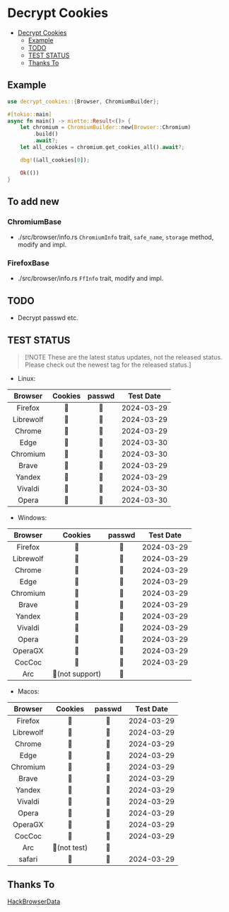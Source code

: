 # Decrypt Cookies

<!--toc:start-->

- [Decrypt Cookies](#decrypt-cookies)
  - [Example](#example)
  - [TODO](#todo)
  - [TEST STATUS](#test-status)
  - [Thanks To](#thanks-to)
  <!--toc:end-->

## Example

```rust
use decrypt_cookies::{Browser, ChromiumBuilder};

#[tokio::main]
async fn main() -> miette::Result<()> {
    let chromium = ChromiumBuilder::new(Browser::Chromium)
        .build()
        .await?;
    let all_cookies = chromium.get_cookies_all().await?;

    dbg!(&all_cookies[0]);

    Ok(())
}
```

## To add new

### ChromiumBase

- ./src/browser/info.rs `ChromiumInfo` trait,
  `safe_name`, `storage` method, modify and impl.

### FirefoxBase

- ./src/browser/info.rs `FfInfo` trait, modify and impl.

## TODO

- Decrypt passwd etc.

## TEST STATUS

> [!NOTE These are the latest status updates, not the released status. Please check out the newest tag for the released status.]

- Linux:

|  Browser  | Cookies | passwd | Test Date  |
| :-------: | :-----: | :----: | :--------: |
|  Firefox  |   🔑    |   🚫   | 2024-03-29 |
| Librewolf |   🔑    |   🚫   | 2024-03-29 |
|  Chrome   |   🔑    |   🔑   | 2024-03-29 |
|   Edge    |   🔑    |   🔑   | 2024-03-30 |
| Chromium  |   🔑    |   🔑   | 2024-03-30 |
|   Brave   |   🔑    |   🔑   | 2024-03-29 |
|  Yandex   |   🔑    |   🚫   | 2024-03-29 |
|  Vivaldi  |   🔑    |   🔑   | 2024-03-30 |
|   Opera   |   🔑    |   🔑   | 2024-03-30 |

- Windows:

|  Browser  |     Cookies     | passwd | Test Date  |
| :-------: | :-------------: | :----: | :--------: |
|  Firefox  |       🔑        |   🚫   | 2024-03-29 |
| Librewolf |       🔑        |   🚫   | 2024-03-29 |
|  Chrome   |       🔑        |   🚫   | 2024-03-29 |
|   Edge    |       🔑        |   🚫   | 2024-03-29 |
| Chromium  |       🔑        |   🚫   | 2024-03-29 |
|   Brave   |       🔑        |   🚫   | 2024-03-29 |
|  Yandex   |       🔑        |   🚫   | 2024-03-29 |
|  Vivaldi  |       🔑        |   🚫   | 2024-03-29 |
|   Opera   |       🔑        |   🚫   | 2024-03-29 |
|  OperaGX  |       🔑        |   🚫   | 2024-03-29 |
|  CocCoc   |       🔑        |   🚫   | 2024-03-29 |
|    Arc    | 🚫(not support) |   🚫   |            |

- Macos:

|  Browser  |   Cookies    | passwd | Test Date  |
| :-------: | :----------: | :----: | :--------: |
|  Firefox  |      🔑      |   🚫   | 2024-03-29 |
| Librewolf |      🔑      |   🚫   | 2024-03-29 |
|  Chrome   |      🔑      |   🚫   | 2024-03-29 |
|   Edge    |      🔑      |   🚫   | 2024-03-29 |
| Chromium  |      🔑      |   🚫   | 2024-03-29 |
|   Brave   |      🔑      |   🚫   | 2024-03-29 |
|  Yandex   |      🔑      |   🚫   | 2024-03-29 |
|  Vivaldi  |      🔑      |   🚫   | 2024-03-29 |
|   Opera   |      🔑      |   🚫   | 2024-03-29 |
|  OperaGX  |      🔑      |   🚫   | 2024-03-29 |
|  CocCoc   |      🔑      |   🚫   | 2024-03-29 |
|    Arc    | 🚫(not test) |   🚫   |            |
|  safari   |      🔑      |   🚫   | 2024-03-29 |

## Thanks To

[HackBrowserData](https://github.com/moonD4rk/HackBrowserData)
